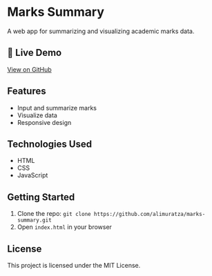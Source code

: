 # Marks Summary

A web app for summarizing and visualizing academic marks data.

## 🚀 Live Demo
[View on GitHub](https://github.com/alimuratza/marks-summary)

## Features
- Input and summarize marks
- Visualize data
- Responsive design

## Technologies Used
- HTML
- CSS
- JavaScript

## Getting Started
1. Clone the repo: `git clone https://github.com/alimuratza/marks-summary.git`
2. Open `index.html` in your browser

## License
This project is licensed under the MIT License.

